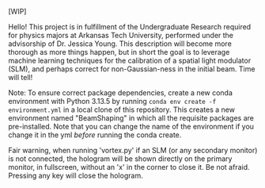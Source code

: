 [WIP]

Hello! This project is in fulfillment of the Undergraduate Research required for physics majors at Arkansas Tech University, performed under the advisorship of Dr. Jessica Young. This description will become more thorough as more things happen, but in short the goal is to leverage machine learning techniques for the calibration of a spatial light modulator (SLM), and perhaps correct for non-Gaussian-ness in the initial beam. Time will tell!

Note: To ensure correct package dependencies, create a new conda environment with Python 3.13.5 by running ``conda env create -f environment.yml`` in a local clone of this repository. This creates a new environment named "BeamShaping" in which all the requisite packages are pre-installed. Note that you can change the name of the environment if you change it in the yml *before* running the conda create.

Fair warning, when running 'vortex.py' if an SLM (or any secondary monitor) is not connected, the hologram will be shown directly on the primary monitor, in fullscreen, without an 'x' in the corner to close it. Be not afraid. Pressing any key will close the hologram.
